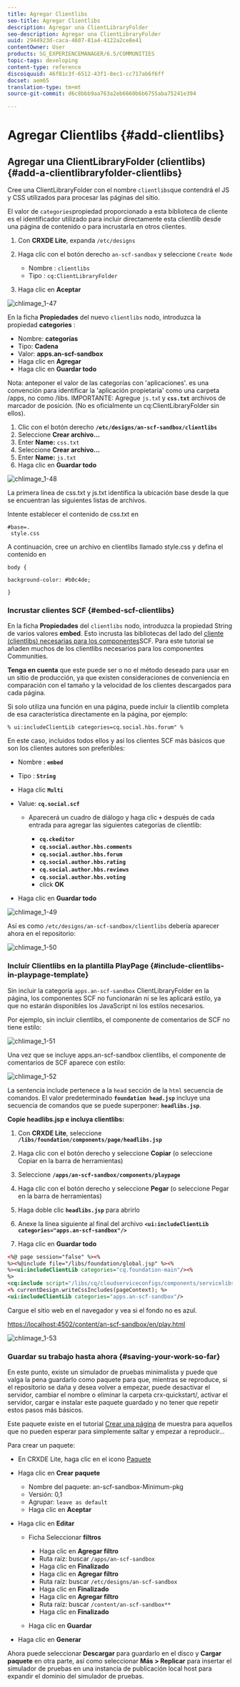 ```yaml
---
title: Agregar Clientlibs
seo-title: Agregar Clientlibs
description: Agregar una ClientLibraryFolder
seo-description: Agregar una ClientLibraryFolder
uuid: 2944923d-caca-4607-81a4-4122a2ce8e41
contentOwner: User
products: SG_EXPERIENCEMANAGER/6.5/COMMUNITIES
topic-tags: developing
content-type: reference
discoiquuid: 46f81c3f-6512-43f1-8ec1-cc717ab6f6ff
docset: aem65
translation-type: tm+mt
source-git-commit: d6c8bbb9aa763a2eb6660b6b6755aba75241e394

---
```



# Agregar Clientlibs {#add-clientlibs}

## Agregar una ClientLibraryFolder (clientlibs) {#add-a-clientlibraryfolder-clientlibs}

Cree una ClientLibraryFolder con el nombre `clientlibs`que contendrá el JS y CSS utilizados para procesar las páginas del sitio.

El valor de `categories`propiedad proporcionado a esta biblioteca de cliente es el identificador utilizado para incluir directamente esta clientlib desde una página de contenido o para incrustarla en otros clientes.

1. Con **CRXDE Lite**, expanda `/etc/designs`

1. Haga clic con el botón derecho `an-scf-sandbox` y seleccione `Create Node`

   * Nombre : `clientlibs`
   * Tipo : `cq:ClientLibraryFolder`

1. Haga clic en **Aceptar**

![chlimage_1-47](assets/chlimage_1-47.png)

En la ficha **Propiedades** del nuevo `clientlibs` nodo, introduzca la propiedad **categories** :

* Nombre: **categorías**
* Tipo: **Cadena**
* Valor: **apps.an-scf-sandbox**
* Haga clic en **Agregar**
* Haga clic en **Guardar todo**

Nota: anteponer el valor de las categorías con &#39;aplicaciones&#39;. es una convención para identificar la &#39;aplicación propietaria&#39; como una carpeta /apps, no como /libs.  IMPORTANTE: Agregue `js.tx`t y **`css.txt`** archivos de marcador de posición. (No es oficialmente un cq:ClientLibraryFolder sin ellos).

1. Clic con el botón derecho **`/etc/designs/an-scf-sandbox/clientlibs`**
1. Seleccione **Crear archivo...**
1. Enter **Name:** `css.txt`
1. Seleccione **Crear archivo...**
1. Enter **Name:** `js.txt`
1. Haga clic en **Guardar todo**

![chlimage_1-48](assets/chlimage_1-48.png)

La primera línea de css.txt y js.txt identifica la ubicación base desde la que se encuentran las siguientes listas de archivos.

Intente establecer el contenido de css.txt en

```
#base=.
 style.css
```

A continuación, cree un archivo en clientlibs llamado style.css y defina el contenido en

`body {`

`background-color: #b0c4de;`

`}`

### Incrustar clientes SCF {#embed-scf-clientlibs}

En la ficha **Propiedades** del `clientlibs` nodo, introduzca la propiedad String de varios valores **embed**. Esto incrusta las bibliotecas del lado del [cliente (clientlibs) necesarias para los componentes](/help/communities/client-customize.md#clientlibs-for-scf)SCF. Para este tutorial se añaden muchos de los clientlibs necesarios para los componentes Communities.

**Tenga en cuenta** que este puede ser o no el método deseado para usar en un sitio de producción, ya que existen consideraciones de conveniencia en comparación con el tamaño y la velocidad de los clientes descargados para cada página.

Si solo utiliza una función en una página, puede incluir la clientlib completa de esa característica directamente en la página, por ejemplo:

`% ui:includeClientLib categories=cq.social.hbs.forum" %`

En este caso, incluidos todos ellos y así los clientes SCF más básicos que son los clientes autores son preferibles:

* Nombre : **`embed`**
* Tipo : **`String`**
* Haga clic **`Multi`**
* Value: **`cq.social.scf`**

   * Aparecerá un cuadro de diálogo y haga clic **`+`** después de cada entrada para agregar las siguientes categorías de clientlib:

      * **`cq.ckeditor`**
      * **`cq.social.author.hbs.comments`**
      * **`cq.social.author.hbs.forum`**
      * **`cq.social.author.hbs.rating`**
      * **`cq.social.author.hbs.reviews`**
      * **`cq.social.author.hbs.voting`**
      * click **OK**

* Haga clic en **Guardar todo**

![chlimage_1-49](assets/chlimage_1-49.png)

Así es como `/etc/designs/an-scf-sandbox/clientlibs` debería aparecer ahora en el repositorio:

![chlimage_1-50](assets/chlimage_1-50.png)

### Incluir Clientlibs en la plantilla PlayPage {#include-clientlibs-in-playpage-template}

Sin incluir la categoría `apps.an-scf-sandbox` ClientLibraryFolder en la página, los componentes SCF no funcionarán ni se les aplicará estilo, ya que no estarán disponibles los JavaScript ni los estilos necesarios.

Por ejemplo, sin incluir clientlibs, el componente de comentarios de SCF no tiene estilo:

![chlimage_1-51](assets/chlimage_1-51.png)

Una vez que se incluye apps.an-scf-sandbox clientlibs, el componente de comentarios de SCF aparece con estilo:

![chlimage_1-52](assets/chlimage_1-52.png)

La sentencia include pertenece a la `head` sección de la `html` secuencia de comandos. El valor predeterminado **`foundation head.jsp`** incluye una secuencia de comandos que se puede superponer: **`headlibs.jsp`**.

**Copie headlibs.jsp e incluya clientlibs:**

1. Con **CRXDE Lite**, seleccione **`/libs/foundation/components/page/headlibs.jsp`**

1. Haga clic con el botón derecho y seleccione **Copiar** (o seleccione Copiar en la barra de herramientas)
1. Seleccione **`/apps/an-scf-sandbox/components/playpage`**
1. Haga clic con el botón derecho y seleccione **Pegar** (o seleccione Pegar en la barra de herramientas)
1. Haga doble clic **`headlibs.jsp`** para abrirlo
1. Anexe la línea siguiente al final del archivo
   **`<ui:includeClientLib categories="apps.an-scf-sandbox"/>`**

1. Haga clic en **Guardar todo**

```xml
<%@ page session="false" %><%
%><%@include file="/libs/foundation/global.jsp" %><%
%><ui:includeClientLib categories="cq.foundation-main"/><%
%>
<cq:include script="/libs/cq/cloudserviceconfigs/components/servicelibs/servicelibs.jsp"/>
<% currentDesign.writeCssIncludes(pageContext); %>
<ui:includeClientLib categories="apps.an-scf-sandbox"/>
```

Cargue el sitio web en el navegador y vea si el fondo no es azul.

[https://localhost:4502/content/an-scf-sandbox/en/play.html](https://localhost:4502/content/an-scf-sandbox/en/play.html)

![chlimage_1-53](assets/chlimage_1-53.png)

### Guardar su trabajo hasta ahora {#saving-your-work-so-far}

En este punto, existe un simulador de pruebas minimalista y puede que valga la pena guardarlo como paquete para que, mientras se reproduce, si el repositorio se daña y desea volver a empezar, puede desactivar el servidor, cambiar el nombre o eliminar la carpeta crx-quickstart/, activar el servidor, cargar e instalar este paquete guardado y no tener que repetir estos pasos más básicos.

Este paquete existe en el tutorial [Crear una página](/help/communities/create-sample-page.md) de muestra para aquellos que no pueden esperar para simplemente saltar y empezar a reproducir...

Para crear un paquete:

* En CRXDE Lite, haga clic en el icono [Paquete](https://localhost:4502/crx/packmgr/)
* Haga clic en **Crear paquete**

   * Nombre del paquete: an-scf-sandbox-Minimum-pkg
   * Versión: 0,1
   * Agrupar: `leave as default`
   * Haga clic en **Aceptar**

* Haga clic en **Editar**

   * Ficha Seleccionar **filtros**

      * Haga clic en **Agregar filtro**
      * Ruta raíz: buscar `/apps/an-scf-sandbox`
      * Haga clic en **Finalizado**
      * Haga clic en **Agregar filtro**
      * Ruta raíz: buscar `/etc/designs/an-scf-sandbox`
      * Haga clic en **Finalizado**
      * Haga clic en **Agregar filtro**
      * Ruta raíz: buscar `/content/an-scf-sandbox**`
      * Haga clic en **Finalizado**
   * Haga clic en **Guardar**


* Haga clic en **Generar**

Ahora puede seleccionar **Descargar** para guardarlo en el disco y **Cargar paquete** en otra parte, así como seleccionar **Más > Replicar** para insertar el simulador de pruebas en una instancia de publicación local host para expandir el dominio del simulador de pruebas.